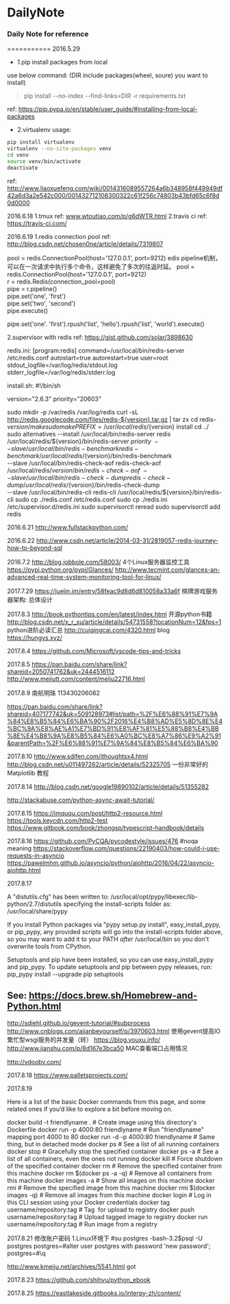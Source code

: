 # DailyNote

### Daily Note for reference
===========
2016.5.29

* 1.pip install packages from local

use below command:
(DIR include packages(wheel, soure) you want to install)
> pip install --no-index --find-links=DIR -r requirements.txt

ref: https://pip.pypa.io/en/stable/user_guide/#installing-from-local-packages

* 2.virtualenv usage:

```Bash
pip install virtualenv
virtualenv --no-site-packages venv
cd venv
source venv/bin/activate
deactivate
```

ref: http://www.liaoxuefeng.com/wiki/0014316089557264a6b348958f449949df42a6d3a2e542c000/001432712108300322c61f256c74803b43bfd65c6f8d0d0000

2016.6.18
1.tmux 
ref: www.wtoutiao.com/p/g6dWTR.html
2.travis ci
ref: https://travis-ci.com/

2016.6.19
1.redis connection pool
ref: http://blog.csdn.net/chosen0ne/article/details/7319807

pool = redis.ConnectionPool(host='127.0.0.1', port=9212)
edis pipeline机制，可以在一次请求中执行多个命令，这样避免了多次的往返时延。
pool = redis.ConnectionPool(host='127.0.0.1', port=9212)  
r = redis.Redis(connection_pool=pool)  
pipe = r.pipeline()  
pipe.set('one', 'first')  
pipe.set('two', 'second')  
pipe.execute()  
  
pipe.set('one'. 'first').rpush('list', 'hello').rpush('list', 'world').execute()

2.supervisor with redis
ref: https://gist.github.com/solar/3898630

redis.ini:
[program:redis]
command=/usr/local/bin/redis-server /etc/redis.conf
autostart=true
autorestart=true
user=root
stdout_logfile=/var/log/redis/stdout.log
stderr_logfile=/var/log/redis/stderr.log

install.sh:
#!/bin/sh

version="2.6.3"
priority="20603"

sudo mkdir -p /var/redis /var/log/redis
curl -sL http://redis.googlecode.com/files/redis-${version}.tar.gz | tar zx
cd redis-${version}/
make
sudo make PREFIX=/usr/local/redis/${version} install
cd ../
sudo alternatives --install /usr/local/bin/redis-server redis /usr/local/redis/${version}/bin/redis-server ${priority} \
  --slave /usr/local/bin/redis-benchmark redis-benchmark /usr/local/redis/${version}/bin/redis-benchmark \
  --slave /usr/local/bin/redis-check-aof redis-check-aof /usr/local/redis/${version}/bin/redis-check-aof \
  --slave /usr/local/bin/redis-check-dump redis-check-dump /usr/local/redis/${version}/bin/redis-check-dump \
  --slave /usr/local/bin/redis-cli redis-cli /usr/local/redis/${version}/bin/redis-cli
sudo cp ./redis.conf /etc/redis.conf
sudo cp ./redis.ini /etc/supervisor.d/redis.ini
sudo supervisorctl reread
sudo supervisorctl add redis

2016.6.21
http://www.fullstackpython.com/

2016.6.22
http://www.csdn.net/article/2014-03-31/2819057-redis-journey-how-to-beyond-sql

2016.7.2
http://blog.jobbole.com/58003/  4个Linux服务器监控工具
https://pypi.python.org/pypi/Glances/
http://www.tecmint.com/glances-an-advanced-real-time-system-monitoring-tool-for-linux/

2017.7.29
https://juejin.im/entry/58feac9d8d6d810058a33a6f 棋牌游戏服务器架构: 总体设计

2017.8.3
http://book.pythontips.com/en/latest/index.html 开源python书籍
http://blog.csdn.net/x_r_su/article/details/54731558?locationNum=12&fps=1 python进阶必读汇总
http://cuiqingcai.com/4320.html blog
https://hungys.xyz/ 

2017.8.4
https://github.com/Microsoft/vscode-tips-and-tricks

2017.8.5
https://pan.baidu.com/share/link?shareid=2050741762&uk=2444516112
http://www.meijutt.com/content/meiju22716.html

2017.8.9
南航明珠  113430206082

https://pan.baidu.com/share/link?shareid=407177742&uk=509128973#list/path=%2F%E6%88%91%E7%9A%84%E8%B5%84%E6%BA%90%2F2016%E4%B8%AD%E5%8D%8E%E4%BC%9A%E8%AE%A1%E7%BD%91%E8%AF%81%E5%88%B8%E4%BB%8E%E4%B8%9A%E8%B5%84%E6%A0%BC%E8%A7%86%E9%A2%91&parentPath=%2F%E6%88%91%E7%9A%84%E8%B5%84%E6%BA%90

2017.8.10
http://www.sdifen.com/ithoughtsx4.html
http://blog.csdn.net/u011497262/article/details/52325705  一份非常好的Matplotlib 教程

2017.8.14
http://blog.csdn.net/google19890102/article/details/51355282

http://stackabuse.com/python-async-await-tutorial/

2017.8.15
https://imququ.com/post/http2-resource.html
https://tools.keycdn.com/http2-test
https://www.gitbook.com/book/zhongsp/typescript-handbook/details

2017.8.16
https://github.com/PyCQA/pycodestyle/issues/476  #noqa meaning
https://stackoverflow.com/questions/22190403/how-could-i-use-requests-in-asyncio 
https://pawelmhm.github.io/asyncio/python/aiohttp/2016/04/22/asyncio-aiohttp.html

2017.8.17

A "distutils.cfg" has been written to:
  /usr/local/opt/pypy/libexec/lib-python/2.7/distutils
specifying the install-scripts folder as:
  /usr/local/share/pypy

If you install Python packages via "pypy setup.py install", easy_install_pypy,
or pip_pypy, any provided scripts will go into the install-scripts folder
above, so you may want to add it to your PATH *after* /usr/local/bin
so you don't overwrite tools from CPython.

Setuptools and pip have been installed, so you can use easy_install_pypy and
pip_pypy.
To update setuptools and pip between pypy releases, run:
    pip_pypy install --upgrade pip setuptools

See: https://docs.brew.sh/Homebrew-and-Python.html
-----------------------------------------------------

http://sdiehl.github.io/gevent-tutorial/#subprocess
http://www.cnblogs.com/ajianbeyourself/p/3970603.html 使用gevent提高IO繁忙型wsgi服务的并发量（转）
https://blog.youxu.info/ 
http://www.jianshu.com/p/8d167e3bca50  MAC查看端口占用情况

http://vdoobv.com/

2017.8.18
https://www.palletsprojects.com/

2017.8.19

Here is a list of the basic Docker commands from this page, and some related ones if you’d like to explore a bit before moving on.

docker build -t friendlyname .  # Create image using this directory's Dockerfile
docker run -p 4000:80 friendlyname  # Run "friendlyname" mapping port 4000 to 80
docker run -d -p 4000:80 friendlyname         # Same thing, but in detached mode
docker ps                                 # See a list of all running containers
docker stop <hash>                     # Gracefully stop the specified container
docker ps -a           # See a list of all containers, even the ones not running
docker kill <hash>                   # Force shutdown of the specified container
docker rm <hash>              # Remove the specified container from this machine
docker rm $(docker ps -a -q)           # Remove all containers from this machine
docker images -a                               # Show all images on this machine
docker rmi <imagename>            # Remove the specified image from this machine
docker rmi $(docker images -q)             # Remove all images from this machine
docker login             # Log in this CLI session using your Docker credentials
docker tag <image> username/repository:tag  # Tag <image> for upload to registry
docker push username/repository:tag            # Upload tagged image to registry
docker run username/repository:tag                   # Run image from a registry

2017.8.21
修改账户密码
1.Linux环境下
#su  postgres 
-bash-3.2$psql -U postgres 
postgres=#alter user postgres with password 'new password';
postgres=#\q

http://www.kmeiju.net/archives/5541.html  got

2017.8.23
https://github.com/shihyu/python_ebook

2017.8.25
https://eastlakeside.gitbooks.io/interpy-zh/content/
